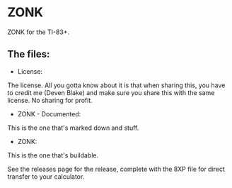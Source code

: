 # ZONK
ZONK for the TI-83+.

## The files:
- License:

The license. All you gotta know about it is that when sharing this, you have to credit me (Deven Blake) and make sure you share this with the same license. No sharing for profit.
- ZONK - Documented:

This is the one that's marked down and stuff.
- ZONK:

This is the one that's buildable.

See the releases page for the release, complete with the 8XP file for direct transfer to your calculator.
